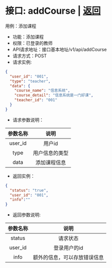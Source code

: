 # 接口: addCourse | [返回](../Markdown/AddCourse.md)
用例：添加课程

* 功能：添加课程
* 权限：已登录的教师
* API请求地址：接口基本地址/v1/api/addCourse
* 请求方式：POST
* 请求实例:
```json
{
  "user_id": "001",
  "type": "teacher",
  "data": {
    "course_name": "信息系统",
    "course_detail": "信息系统是一门好课",
    "teacher_id": "001"
  }
}
```
* 请求参数说明：

|   参数名称   |          说明          |
| :----------: | :--------------------: |
|   user_id    |         用户id         |
|     type     | 用户信息的类型 |
|     data     |    添加课程信息    |

* 返回实例：
```json
{
  "status": "true",
  "user_id": "001",
  "info":""
}
```
* 返回参数说明:

| 参数名称 |             说明             |
| :------: | :--------------------------: |
|  status  |           请求状态           |
| user_id  |         登录用户的id         |
|   info   | 额外的信息，可以存放错误信息 |
